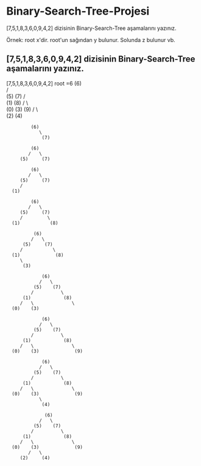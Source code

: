 # Binary-Search-Tree-Projesi
 [7,5,1,8,3,6,0,9,4,2] dizisinin Binary-Search-Tree aşamalarını yazınız.

Örnek: root x'dir. root'un sağından y bulunur. Solunda z bulunur vb.

## [7,5,1,8,3,6,0,9,4,2] dizisinin Binary-Search-Tree aşamalarını yazınız.

[7,5,1,8,3,6,0,9,4,2] root =6
             (6)  
            /   \
         (5)     (7)
         /         \
      (1)           (8)
      /  \            \
   (0)   (3)           (9)
        /   \   
      (2)   (4)
        
             (6)  
                \
                 (7)
                 
             (6)  
            /   \
         (5)     (7)
         
             (6)  
            /   \
         (5)     (7)
         /         
      (1) 
      
             (6)  
            /   \
         (5)     (7)
         /         \
      (1)           (8)
            
              (6)  
             /   \
          (5)     (7)
         /           \
      (1)             (8)
         \
          (3)
          
                 (6)  
                /   \
              (5)    (7)
             /          \
          (1)            (8)
         /   \              \
      (0)    (3)
             
                 (6)  
                /   \
              (5)    (7)
             /          \
          (1)            (8)
         /   \              \
      (0)    (3)             (9)
      
                 (6)  
                /   \
              (5)    (7)
             /          \
          (1)            (8)
         /   \              \
      (0)    (3)             (9)
                \
                 (4)
                 
                  (6)  
                /   \
              (5)    (7)
             /          \
          (1)            (8)
         /   \              \
      (0)    (3)             (9)
            /   \
         (2)     (4)      
      
         
         
         
         
       
